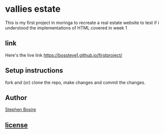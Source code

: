 # vallies estate
This is my first project in moringa to recreate a real estate website to test if i understood the implementations of HTML covered in week 1


## link
Here's the live link https://bossteve1.github.io/firstproject/

 

## Setup instructions
fork and (or) clone the repo, make changes and commit the changes.



## Author
[Stephen Bosire](https://github.com/bossteve1)


## [license](https://github.com/bossteve1/firstproject/blob/master/LICENSE)


